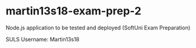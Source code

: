 # martin13s18-exam-prep-2
Node.js application to be tested and deployed (SoftUni Exam Preparation)

SULS Username: Martin13s18